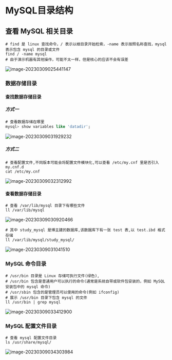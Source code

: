 # MySQL目录结构

## 查看 MySQL 相关目录

```shell
# find 是 linux 查找命令，/ 表示以根目录开始检索，-name 表示按照名称查找，mysql 表示包含 mysql 的目录或文件
find / -name mysql
# 由于演示机器有其他操作，可能不太一样，但是核心的应该不会有误差
```

![image-20230309025441147](https://attach.blog.wen7.online/20241126021911.png)



### 数据存储目录

#### 查找数据存储目录

##### 方式一

```sql
# 查看数据存储在哪里
mysql> show variables like 'datadir';
```

![image-20230309031929232](https://attach.blog.wen7.online/20241126022023.png)

##### 方式二

```shell
# 查看配置文件,不同版本可能会将配置文件模块化,可以查看 /etc/my.cnf 里是否引入 my.cnf.d
cat /etc/my.cnf
```

![image-20230309032312992](https://attach.blog.wen7.online/20241126021917.png)



#### 查看数据存储目录

```shell
# 查看 /var/lib/mysql 目录下有哪些文件
ll /var/lib/mysql
```

![image-20230309030920466](https://attach.blog.wen7.online/20241126021914.png)

```shell
# 其中 study_mysql 是博主建的数据库,该数据库下有一张 test 表,以 test.ibd 格式存储
ll /var/lib/mysql/study_mysql/
```

![image-20230309031041510](https://attach.blog.wen7.online/20241126022055.png)



### MySQL 命令目录
```shell
# /usr/bin 目录是 Linux 存储可执行文件(绿色),
# /usr/bin 包含是普通用户可以执行的命令(通常是系统自带或软件包安装的，例如 MySQL安装包中的 mysql 命令)
# /usr/sbin 包含的是管理员可以使用的命令(例如 ifconfig)
# 展示 /usr/bin 目录下包含 mysql 的文件
ll /usr/bin | grep mysql
```

![image-20230309033412900](https://attach.blog.wen7.online/20241126021957.png)



### MySQL 配置文件目录

```shell
# 查看 mysql 配置文件目录
ls /usr/share/mysql/
```

![image-20230309034303984](https://attach.blog.wen7.online/20241126021921.png)

